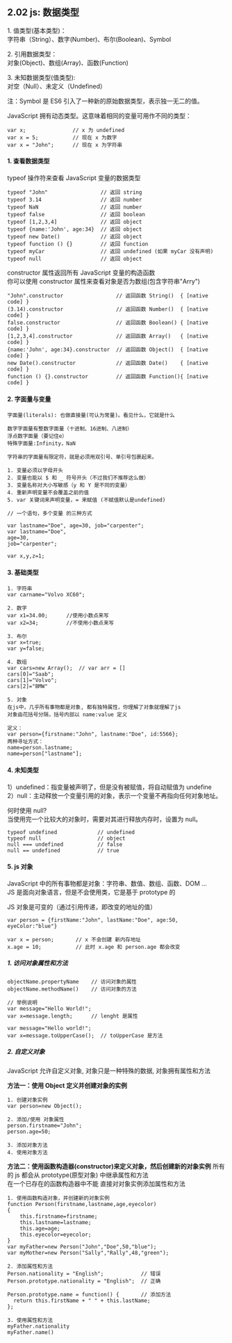 ## 2.02 js: 数据类型

1\. 值类型(基本类型)：  
字符串（String）、数字(Number)、布尔(Boolean)、Symbol

2\. 引用数据类型：  
对象(Object)、数组(Array)、函数(Function)

3\. 未知数据类型(值类型):  
对空（Null）、未定义（Undefined）

注：Symbol 是 ES6 引入了一种新的原始数据类型，表示独一无二的值。

JavaScript 拥有动态类型。这意味着相同的变量可用作不同的类型：

```
var x;               // x 为 undefined
var x = 5;           // 现在 x 为数字
var x = "John";      // 现在 x 为字符串
```

#### 1. 查看数据类型

typeof 操作符来查看 JavaScript 变量的数据类型

```
typeof "John"                 // 返回 string
typeof 3.14                   // 返回 number
typeof NaN                    // 返回 number
typeof false                  // 返回 boolean
typeof [1,2,3,4]              // 返回 object
typeof {name:'John', age:34}  // 返回 object
typeof new Date()             // 返回 object
typeof function () {}         // 返回 function
typeof myCar                  // 返回 undefined (如果 myCar 没有声明)
typeof null                   // 返回 object
```

constructor 属性返回所有 JavaScript 变量的构造函数  
你可以使用 constructor 属性来查看对象是否为数组(包含字符串"Arry")

```
"John".constructor                 // 返回函数 String()  { [native code] }
(3.14).constructor                 // 返回函数 Number()  { [native code] }
false.constructor                  // 返回函数 Boolean() { [native code] }
[1,2,3,4].constructor              // 返回函数 Array()   { [native code] }
{name:'John', age:34}.constructor  // 返回函数 Object()  { [native code] }
new Date().constructor             // 返回函数 Date()    { [native code] }
function () {}.constructor         // 返回函数 Function(){ [native code] }
```

#### 2. 字面量与变量

```
字面量(literals): 也做直接量(可认为常量)。看见什么，它就是什么

数字字面量有整数字面量（十进制、16进制、八进制）
浮点数字面量（要记住e）
特殊字面量:Infinity，NaN

字符串的字面量有限定符，就是必须用双引号、单引号包裹起来。
```

```
1. 变量必须以字母开头
2. 变量也能以 $ 和 _ 符号开头（不过我们不推荐这么做）
3. 变量名称对大小写敏感（y 和 Y 是不同的变量）
4. 重新声明变量不会覆盖之前的值
5. var 关键词来声明变量，= 来赋值 (不赋值默认是undefined)

// 一个语句，多个变量 的三种方式

var lastname="Doe", age=30, job="carpenter";
var lastname="Doe",
age=30,
job="carpenter";

var x,y,z=1;
```

#### 3. 基础类型

```
1. 字符串
var carname="Volvo XC60";

2. 数字
var x1=34.00;      //使用小数点来写
var x2=34;         //不使用小数点来写

3. 布尔
var x=true;
var y=false;

4. 数组
var cars=new Array();  // var arr = []
cars[0]="Saab";
cars[1]="Volvo";
cars[2]="BMW"

5. 对象
在js中，几乎所有事物都是对象, 都有独特属性，你理解了对象就理解了js
对象由花括号分隔，括号内部以 name:value 定义

定义：
var person={firstname:"John", lastname:"Doe", id:5566};
两种寻址方式：
name=person.lastname;
name=person["lastname"];

```

#### 4. 未知类型

1）undefined：指变量被声明了，但是没有被赋值，将自动赋值为 undefine  
2）null：主动释放一个变量引用的对象，表示一个变量不再指向任何对象地址。

何时使用 null?  
当使用完一个比较大的对象时，需要对其进行释放内存时，设置为 null。

```
typeof undefined             // undefined
typeof null                  // object
null === undefined           // false
null == undefined            // true
```

#### 5. js 对象

JavaScript 中的所有事物都是对象：字符串、数值、数组、函数、DOM …  
JS 是面向对象语言，但是不会使用类，它是基于 prototype 的

JS 对象是可变的（通过引用传递，即改变的地址的值）

```
var person = {firstName:"John", lastName:"Doe", age:50, eyeColor:"blue"}

var x = person;       // x 不会创建 新内存地址
x.age = 10;           // 此时 x.age 和 person.age 都会改变
```

##### 1. 访问对象属性和方法

```
objectName.propertyName    // 访问对象的属性
objectName.methodName()    // 访问对象的方法

// 举例说明
var message="Hello World!";
var x=message.length;      // lenght 是属性

var message="Hello world!";
var x=message.toUpperCase();  // toUpperCase 是方法

```

##### 2. 自定义对象

JavaScript 允许自定义对象, 对象只是一种特殊的数据, 对象拥有属性和方法

**方法一：使用 Object 定义并创建对象的实例**

```
1. 创建对象实例
var person=new Object();

2. 添加/使用 对象属性
person.firstname="John";
person.age=50;

3. 添加对象方法
4. 使用对象方法
```

**方法二：使用函数构造器(constructor)来定义对象，然后创建新的对象实例**
所有的 js 都会从 prototype(原型对象) 中继承属性和方法  
在一个已存在的函数构造器中不能 直接对对象实例添加属性和方法

```
1. 使用函数构造对象，并创建新的对象实例
function Person(firstname,lastname,age,eyecolor)
{
    this.firstname=firstname;
    this.lastname=lastname;
    this.age=age;
    this.eyecolor=eyecolor;
}
var myFather=new Person("John","Doe",50,"blue");
var myMother=new Person("Sally","Rally",48,"green");

2. 添加属性和方法
Person.nationality = "English";            // 错误
Person.prototype.nationality = "English";  // 正确

Person.prototype.name = function() {       // 添加方法
  return this.firstName + " " + this.lastName;
};

3. 使用属性和方法
myFather.nationality
myFather.name()

```
